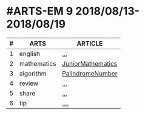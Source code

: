 #ARTS-EM 9 2018/08/13-2018/08/19
=================================

| # | ARTS | ARTICLE |
|---| ----- | ---------- |
|1|english|[...](../english/)|
|2|mathematics|[JuniorMathematics](../mathematics/week9-7年级下.md)|
|3|algorithm|[PalindromeNumber](../algorithm/src/)|
|4|review|[...]()|
|5|share|[...](../share/c_programing_language/)|
|6|tip|[....](../tip/EffectiveJava/)|


